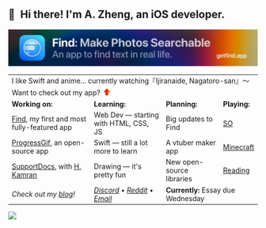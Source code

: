 ## 👋 Hi there! I'm A. Zheng, an iOS developer.

[![Find app](Assets/Header.png)](https://getfind.app/)

<table>
<tr>
<td colspan="4">
I like Swift and anime... currently watching『Ijiranaide, Nagatoro-san』〜 Want to check out my app? <a href="#"><img src="Assets/Up.png" alt="Up arrow"></a>
</td>
</tr>

<tr>
<td>
<strong>Working on:</strong>
</td>
<td>
<strong>Learning:</strong>
</td>
<td>
<strong>Planning:</strong>
</td>
<td>
<strong>Playing:</strong>
</td>
</tr>

<tr>
<td>
<a href="https://getfind.app/">Find<a>, my first and most fully-featured app
</td>
<td>
Web Dev — starting with HTML, CSS, JS
</td>
<td>
Big updates to Find
</td>
<td>
<a href="https://stackoverflow.com/users/14351818/aheze">SO<a>
</td>
</tr>



<tr>
<td>
<a href="https://github.com/aheze/ProgressGif">ProgressGif<a>, an open-source app
</td>
<td>
Swift — still a lot more to learn
</td>
<td>
A vtuber maker app
</td>
<td>
<a href="https://www.minecraft.net/en-us/">Minecraft<a>
</td>
</tr>

<tr>
<td>
<a href="https://github.com/aheze/SupportDocs">SupportDocs<a>, with <a href="https://github.com/hkamran80">H. Kamran<a>
</td>
<td>
Drawing — it's pretty fun
</td>
<td>
New open-source libraries
</td>
<td>
<a href="https://guya.moe/read/manga/Kaguya-Wants-To-Be-Confessed-To/224/1/">Reading<a>
</td>
</tr>

<tr>
<td>
<i>Check out my <a href="https://aheze.medium.com/">blog<a>!</i>
</td>
<td>
<i><a href="https://discord.com/users/743230678795288637">Discord<a> • <a href="https://www.reddit.com/user/aheze">Reddit<a> • <a href="mailto:aheze@getfind.app">Email<a></i>
</td>
<td colspan="2">
<strong>Currently:</strong> Essay due Wednesday
</td>
</tr>

</table>

<a href="#"><img src="https://komarev.com/ghpvc/?username=aheze&color=00aeef&label=Trying+out+a+profile+view+counter"></a>
